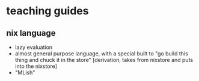 # teaching guides


## nix language

- lazy evaluation
- almost general purpose language, with a special built to "go build this thing and chuck it in the store" [derivation, takes from nixstore and puts into the nixstore]
- "MLish"
